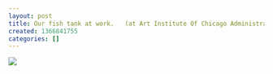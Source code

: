 ```yaml
---
layout: post
title: Our fish tank at work.   (at Art Institute Of Chicago Administrative Offices)
created: 1366841755
categories: []
---
```

<img src="http://25.media.tumblr.com/da0b87eaae9391d25ed22d56ffe2b5a6/tumblr_mls5ujHiu51rsr8w3o1_500.jpg"/><br/><br/>
